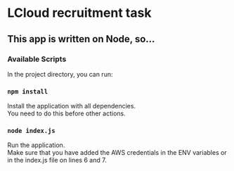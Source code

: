 # LCloud recruitment task

## This app is written on Node, so...
### Available Scripts

In the project directory, you can run:

### `npm install`

Install the application with all dependencies.\
You need to do this before other actions.

### `node index.js`
Run the application.\
Make sure that you have added the AWS credentials in the ENV variables or in the index.js file on lines 6 and 7.
